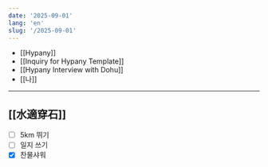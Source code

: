 ```yaml
---
date: '2025-09-01'
lang: 'en'
slug: '/2025-09-01'
---
```


- [[Hypany]]
- [[Inquiry for Hypany Template]]
- [[Hypany Interview with Dohu]]
- [[나]]

---

## [[水適穿石]]

- [ ] 5km 뛰기
- [ ] 일지 쓰기
- [x] 찬물샤워
